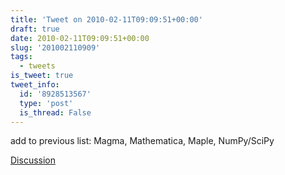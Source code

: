 ```yaml
---
title: 'Tweet on 2010-02-11T09:09:51+00:00'
draft: true
date: 2010-02-11T09:09:51+00:00
slug: '201002110909'
tags:
  - tweets
is_tweet: true
tweet_info:
  id: '8928513567'
  type: 'post'
  is_thread: False
---
```




add to previous list: Magma, Mathematica, Maple, NumPy/SciPy

[Discussion](https://x.com/sytelus/status/8928513567)
